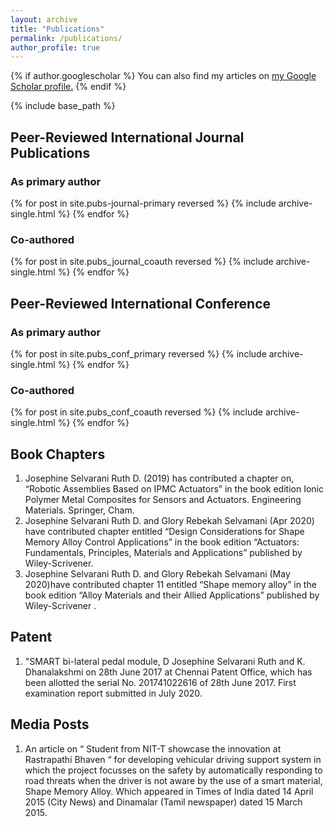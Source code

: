 ```yaml
---
layout: archive
title: "Publications"
permalink: /publications/
author_profile: true
---
```


{% if author.googlescholar %}
  You can also find my articles on <u><a href="{{author.googlescholar}}">my Google Scholar profile</a>.</u>
{% endif %}

{% include base_path %}

## Peer-Reviewed International Journal Publications 
### As primary author
{% for post in site.pubs-journal-primary reversed %}
  {% include archive-single.html %}
{% endfor %}

### Co-authored
{% for post in site.pubs_journal_coauth reversed %}
  {% include archive-single.html %}
{% endfor %}

## Peer-Reviewed  International  Conference 
### As primary author
{% for post in site.pubs_conf_primary reversed %}
  {% include archive-single.html %}
{% endfor %}

### Co-authored
{% for post in site.pubs_conf_coauth reversed %}
  {% include archive-single.html %}
{% endfor %}

## Book Chapters
1.	Josephine Selvarani Ruth D. (2019) has contributed a chapter on, “Robotic Assemblies Based on IPMC Actuators” in the book edition Ionic Polymer Metal Composites for Sensors and Actuators. Engineering Materials. Springer, Cham.
2.	Josephine Selvarani Ruth D. and Glory Rebekah Selvamani (Apr 2020) have contributed chapter entitled “Design Considerations for Shape Memory Alloy Control Applications” in the book edition “Actuators: Fundamentals, Principles, Materials and Applications” published by Wiley-Scrivener.
3.	Josephine Selvarani Ruth D. and Glory Rebekah Selvamani (May 2020)have contributed chapter 11 entitled “Shape memory alloy” in the book edition “Alloy Materials and their Allied Applications” published by Wiley-Scrivener .

## Patent
1.	"SMART bi-lateral pedal module, D Josephine Selvarani Ruth and K. Dhanalakshmi on 28th June 2017 at Chennai Patent Office, which has been allotted the serial No. 201741022616 of 28th June 2017. First examination report submitted in July 2020.

## Media Posts
1. An article on “ Student from NIT-T showcase the innovation at Rastrapathi Bhaven “ for developing vehicular driving support system in which the project focusses on the safety by automatically responding to road threats when the driver is not aware by the use of a smart material, Shape Memory Alloy. Which appeared in Times of India dated 14 April 2015 (City News) and Dinamalar (Tamil newspaper) dated 15 March 2015.       
